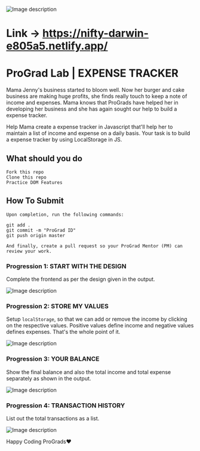![Image description](https://i1.faceprep.in/ProGrad/prograd-logo.png)

# Link -> https://nifty-darwin-e805a5.netlify.app/
# ProGrad Lab | EXPENSE TRACKER

Mama Jenny's business started to bloom well. Now her burger and cake business are making huge profits, she finds really touch to keep a note of income and expenses. Mama knows that ProGrads have helped her in developing her business and she has again sought our help to build a expense tracker. 

Help Mama create a expense tracker in Javascript that'll help her to maintain a list of income and expense on a daily basis. Your task is to build a expense tracker by using LocalStorage in JS.

## What should you do
```
Fork this repo
Clone this repo
Practice DOM Features
```

## How To Submit
```
Upon completion, run the following commands:

git add .
git commit -m "ProGrad ID"
git push origin master

And finally, create a pull request so your ProGrad Mentor (PM) can review your work.
```

### Progression 1: START WITH THE DESIGN
Complete the frontend as per the design given in the output.
	

![Image description](https://i1.faceprep.in/ProGrad/exp-1.png)

### Progression 2: STORE MY VALUES

Setup `localStorage`, so that we can add or remove the income by clicking on the respective values. Positive values define income and negative values defines expenses. That's the whole point of it.

![Image description](https://i1.faceprep.in/ProGrad/exp-3.png)

### Progression 3: YOUR BALANCE
Show the final balance and also the total income and total expense separately as shown in the output.

![Image description](https://i1.faceprep.in/ProGrad/exp-2.png)
### Progression 4: TRANSACTION HISTORY 
List out the total transactions as a list.

![Image description](https://i1.faceprep.in/ProGrad/exp-2.png)

Happy Coding ProGrads❤️
